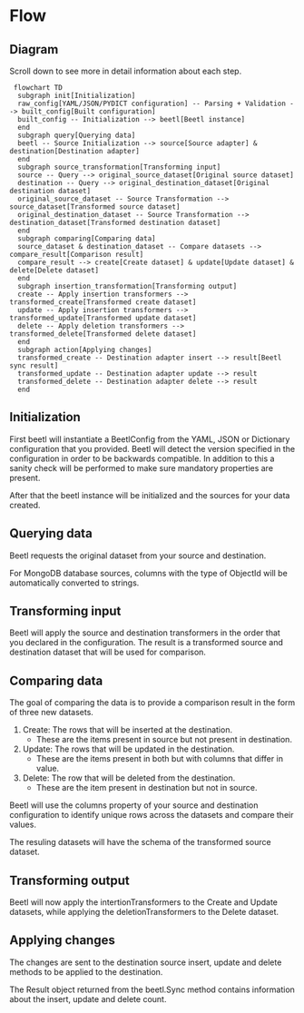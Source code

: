 
# Flow
## Diagram
Scroll down to see more in detail information about each step.
```mermaid
 flowchart TD
  subgraph init[Initialization]
  raw_config[YAML/JSON/PYDICT configuration] -- Parsing + Validation --> built_config[Built configuration]
  built_config -- Initialization --> beetl[Beetl instance]
  end
  subgraph query[Querying data]
  beetl -- Source Initialization --> source[Source adapter] & destination[Destination adapter]
  end
  subgraph source_transformation[Transforming input]
  source -- Query --> original_source_dataset[Original source dataset]
  destination -- Query --> original_destination_dataset[Original destination dataset]
  original_source_dataset -- Source Transformation --> source_dataset[Transformed source dataset]
  original_destination_dataset -- Source Transformation --> destination_dataset[Transformed destination dataset]
  end
  subgraph comparing[Comparing data]
  source_dataset & destination_dataset -- Compare datasets --> compare_result[Comparison result]
  compare_result --> create[Create dataset] & update[Update dataset] & delete[Delete dataset]
  end
  subgraph insertion_transformation[Transforming output]
  create -- Apply insertion transformers --> transformed_create[Transformed create dataset]
  update -- Apply insertion transformers --> transformed_update[Transformed update dataset]
  delete -- Apply deletion transformers --> transformed_delete[Transformed delete dataset]
  end
  subgraph action[Applying changes]
  transformed_create -- Destination adapter insert --> result[Beetl sync result]
  transformed_update -- Destination adapter update --> result
  transformed_delete -- Destination adapter delete --> result
  end
```

## Initialization
First beetl will instantiate a BeetlConfig from the YAML, JSON or Dictionary configuration that you provided. Beetl will detect the version specified in the configuration in order to be backwards compatible. In addition to this a sanity check will be performed to make sure mandatory properties are present.

After that the beetl instance will be initialized and the sources for your data created.

## Querying data
Beetl requests the original dataset from your source and destination.

For MongoDB database sources, columns with the type of ObjectId will be automatically converted to strings.


## Transforming input
Beetl will apply the source and destination transformers in the order that you declared in the configuration. The result is a transformed source and destination dataset that will be used for comparison.

## Comparing data
The goal of comparing the data is to provide a comparison result in the form of three new datasets.

1. Create: The rows that will be inserted at the destination.
   - These are the items present in source but not present in destination.
1. Update: The rows that will be updated in the destination.
   - These are the items present in both but with columns that differ in value.
1. Delete: The row that will be deleted from the destination.
   - These are the item present in destination but not in source.

Beetl will use the columns property of your source and destination configuration to identify unique rows across the datasets and compare their values.

The resuling datasets will have the schema of the transformed source dataset.

## Transforming output
Beetl will now apply the intertionTransformers to the Create and Update datasets, while applying the deletionTransformers to the Delete dataset.

## Applying changes
The changes are sent to the destination source insert, update and delete methods to be applied to the destination.

The Result object returned from the beetl.Sync method contains information about the insert, update and delete count.
